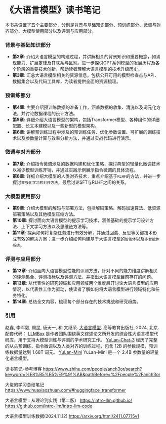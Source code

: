 # 《大语言模型》读书笔记

本书共设置了五个主要部分，分别是背景与基础知识部分、预训练部分、微调与对齐部分、大模型使用部分以及评测与应用部分。

### 背景与基础知识部分

- **第2章**: 介绍大语言模型的构建过程，并讲解相关的背景知识和重要概念，如涌现能力、扩展定律及其联系与区别。进一步探讨GPT系列模型的发展历程及各个阶段的重要技术创新，帮助读者理解大语言模型的技术升级历史。
- **第3章**: 汇总大语言模型相关的资源信息，包括公开可用的模型检查点与API、数据集合以及代码工具库，为读者提供全面的资源梳理。

### 预训练部分

- **第4章**: 主要介绍预训练数据的准备工作，涵盖数据的收集、清洗以及词元化方法，并讨论数据课程的设计方法。
- **第5章**: 详细介绍大语言模型的架构，包括Transformer模型、各种组件的详细配置、长文本建模以及一些新型的模型架构。
- **第6章**: 讲解预训练过程中涉及的预训练任务、优化参数设置、可扩展的训练技术以及参数量计算与效率分析方法，并通过实战代码进行演示。

### 微调与对齐部分

- **第7章**: 介绍指令微调涉及的数据构建和优化策略，探讨典型的轻量化微调技术以减少模型训练开销，并通过实践示例展示指令微调的具体流程。
- **第8章**: 详细介绍大模型的人类对齐技术，重点介绍基于`RLHF`的方法，并进一步探讨`非强化学习的对齐方法`，最后讨论SFT与RLHF之间的关系。

### 大模型使用部分

- **第9章**: 介绍大模型的解码与部署方法，包括解码策略、解码加速算法、低资源部署策略以及其他模型压缩方法。
- **第10章**: 探讨面向大语言模型的提示学习技术，涵盖基础的提示学习设计方法、上下文学习方法以及思维链方法等。
- **第11章**: 探索如何将复杂任务进行有效分解，并通过回溯、反思等关键技术形成有效的解决方案；进一步介绍如何构建基于大语言模型的`智能体`以及`多智能体系统`。

### 评测与应用部分

- **第12章**: 介绍面向大语言模型性能的评测方法，针对不同的能力维度讲解相关的评测集合、评测指标以及评测方法，并指出大语言模型目前存在的问题。
- **第13章**: 从代表性的研究领域和应用领域两个维度展开讨论大语言模型的应用情况，以代表性工作为驱动，使读者了解如何将大语言模型进行领域特化和任务特化。
- **第14章**: 总结全文内容，梳理每个部分存在的技术挑战和研究趋势。

### 引用
赵鑫, 李军毅, 周昆, 唐天一, 和 文继荣. [大语言模型](https://llmbook-zh.github.io/). 高等教育出版社, 2024, 北京. 
配套代码：
[LLMBox](https://github.com/RUCAIBox/LLMBox/tree/main) 是作者团队围绕英文综述论文所开发的综合性大语言模型代码库，用于支持大模型训练与评测的学术研究工作。
[YuLan-Chat-3](https://github.com/RUC-GSAI/YuLan-Chat) 经历了完整的从头预训练、指令微调以及人类对齐的训练过程，包含 12B 的参数规模，预训练数据量达到 1.68T 词元。
[YuLan-Mini](https://github.com/RUC-GSAI/YuLan-Mini) YuLan-Mini 是一个 2.4B 参数量的轻量化语言模型。

读书笔记-参考博客
https://www.zhihu.com/people/anch3or/search?keyword=%E8%B5%B5%E9%91%AB&pathBefore=%2Fpeople%2Fanch3or

大佬的学习总结笔记
https://www.huaxiaozhuan.com/#huggingface_transformer

大语言模型：从理论到实践（第二版）
https://intro-llm.github.io/
https://github.com/intro-llm/intro-llm-code

大语言模型训练数据(2024.11.12)
https://arxiv.org/html/2411.07715v1
